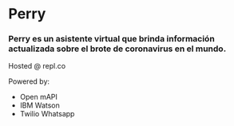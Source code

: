 # Perry
### Perry es un asistente virtual que brinda información actualizada sobre el brote de coronavirus en el mundo.

Hosted @ repl.co

Powered by:
- Open mAPI
- IBM Watson
- Twilio Whatsapp
